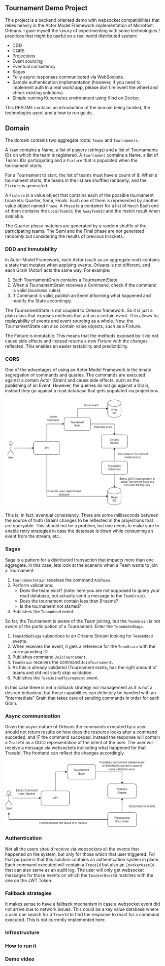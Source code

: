 ## Tournament Demo Project

This project is a backend oriented demo with websocket compatibilities that relies heavily in the Actor Model Framework implementation of Microfost: Orleans.
I gave myself the luxury of experimenting with some technologies / practices that might be useful on a real world distributed system:

- DDD
- CQRS
- Projections
- Event sourcing
- Eventual consistency
- Sagas
- Fully async responses communicated via WebSockets.
- Sample authentication implementation (however, if you need to implement auth in a real world app, please don't reinvent the wheel and check existing solutions).
- Simple running Kubernetes environment using Kind on Docker.

This README contains an introduction of the domain being tackled, the technologies used, and a how to run guide.

## Domain

The domain contains two aggregate roots: `Teams` and `Tournaments`.

A `Team` contains a Name, a list of players (strings) and a list of Tournaments IDs on which the team is registered.
A `Tournament` contains a Name, a list of Teams IDs participating and a `Fixture` that is populated when the tournament starts.

For a Tournament to start, the list of teams must have a count of 8. 
When a tournament starts, the teams in the list are shuffled randomly, and the `Fixture` is generated.

A `Fixture` is a value object that contains each of the possible tournament brackets: Quarter, Semi, Finals. Each one of them is represented by another value object named `Phase`.
A `Phase` is a container for a list of `Match` Each one of them contains the `LocalTeamId`, the `AwayTeamId` and the match result when available.

The Quarter phase matches are generated by a random shuffle of the participating teams.
The Semi and the Final phase are not generated randomly but considering the results of previous brackets.

### DDD and Inmutability

In Actor Model Framework, each Actor (such as an aggregate root) contains a state that mutates when applying events. Orleans is not different, and each Grain (Actor) acts the same way. For example:

1. Each TournamentGrain contains a TournamentState.
2. When a TournamentGrain receives a Command, check if the command is valid (business rules).
3. If Command is valid, publish an Event informing what happened and modify the State accordingly.

The TournamentState is not coupled to Orleans framework. So it is just a plain class that exposes methods that act on a certain event. This allows for replayability of events and event sourcing as a whole.
Now, the TournamentState can also contain value objects, such as a Fixture. 

The Fixture is inmutable. This means that the methods exposed by it do not cause side effects and instead returns a new Fixture with the changes reflected. This enables an easier testability and predictibility. 

### CQRS

One of the advantages of using an Actor Model Framework is the innate segregation of commands and queries. The commands are executed against a certain Actor (Grain) and cause side effects, such as the publishing of an Event.
However, the queries do not go against a Grain, instead they go against a read database that gets populated via projections.

![CQRS and projections.](/img/projections.drawio.png)

This is, in fact, eventual consistency. There are some milliseconds between the source of truth (Grain) changes to be reflected in the projections that are queryable. This should not be a problem, but one needs to make sure to enable retry strategies in case the database is down while consuming an event from the stream, etc.

### Sagas

Saga is a pattern for a distributed transaction that impacts more than one aggregate. In this case, lets look at the scenario when a Team wants to join a Tournament.

1. `TournamentGrain` receives the command `AddTeam`.
2. Perform validations:
	- Does the team exist? (note: here you are not supposed to query your read database, but actually send a message to the `TeamGrain`).
	- Does the tournament contain less than 8 teams?
	- Is the tournament not started?
3. Publishes the `TeamAdded` event.

So far, the Tournament is aware of the Team joining, but the `TeamGrain` is not aware of the participation of a Tournament. Enter the `TeamAddedSaga`.

1. `TeamAddedSaga` subscribes to an Orleans Stream looking for `TeamAdded` events.
2. When receives the event, it gets a reference for the `TeamGrain` with the corresponding ID.
3. Publishes command `JoinTournament`.
4. `TeamGrain` receives the command `JoinTournament`.
5. As this is already validated (Tournament exists, has the right amount of teams and did not start) skip validation.
6. Publishes the `TeamJoinedTournament` event.

In this case there is not a rollback strategy nor management as it is not a desired behaviour, but these capabilities can definitely be handled with an "intermediate" Grain that takes care of sending commands in order for each Grain.

### Async communication

Given the async nature of Orleans the commands executed by a user should not return results on how does the resource looks after a command succeded, and IF the command succeded. Instead the response will contain a `TraceId` as a GUID representation of the intent of the user. The user will receive a message via websockets indicating what happened for that TraceId. The frontend can reflect the changes accordingly.

![Websockets](/img/websockets.drawio.png)

### Authentication

Not all the users should receive via websockets all the events that happened on the system, but only for those which that user triggered. For that purpose is that this solution contains an authentication system in place. Each command executed will contain a `TraceId` but also an `InvokerUserId` that can also serve as an audit log. The user will only get websocket messages for those events on which the `InvokerUserId` matches with the one on the JWT Token.

### Fallback strategies

It makes sense to have a fallback mechanism in case a websocket event did not arrive due to network issues. This could be a key value database where a user can search for a `TraceId` to find the response to react for a command executed. This is not currently implemented here.

### Infrastructure

### How to run it

### Demo video


